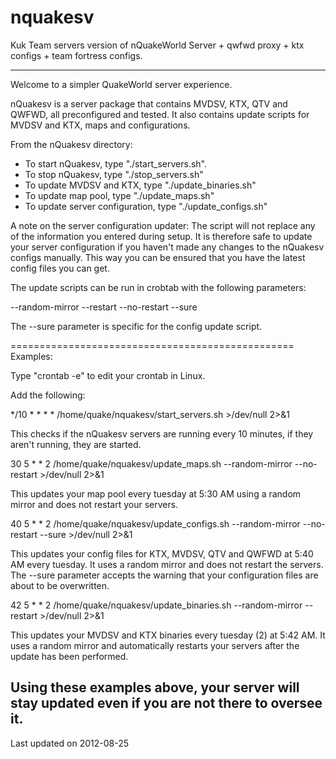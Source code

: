nquakesv
========

Kuk Team servers version of nQuakeWorld Server + qwfwd proxy + ktx configs + team fortress configs.

---

Welcome to a simpler QuakeWorld server experience.

nQuakesv is a server package that contains MVDSV,
KTX, QTV and QWFWD, all preconfigured and tested.
It also contains update scripts for MVDSV and KTX,
maps and configurations.

From the nQuakesv directory:
* To start nQuakesv, type "./start_servers.sh".
* To stop nQuakesv, type "./stop_servers.sh"
* To update MVDSV and KTX, type "./update_binaries.sh"
* To update map pool, type "./update_maps.sh"
* To update server configuration, type "./update_configs.sh"

A note on the server configuration updater:
The script will not replace any of the information
you entered during setup. It is therefore safe to
update your server configuration if you haven't
made any changes to the nQuakesv configs manually.
This way you can be ensured that you have the
latest config files you can get.

The update scripts can be run in crobtab with the
following parameters:

--random-mirror --restart --no-restart --sure

The --sure parameter is specific for the config
update script.

=================================================
Examples:

Type "crontab -e" to edit your crontab in Linux.

Add the following:

*/10 * * * * /home/quake/nquakesv/start_servers.sh >/dev/null 2>&1

This checks if the nQuakesv servers are running
every 10 minutes, if they aren't running, they are
started.

30 5 * * 2 /home/quake/nquakesv/update_maps.sh --random-mirror --no-restart >/dev/null 2>&1

This updates your map pool every tuesday at 5:30 AM
using a random mirror and does not restart your
servers.

40 5 * * 2 /home/quake/nquakesv/update_configs.sh --random-mirror --no-restart --sure >/dev/null 2>&1

This updates your config files for KTX, MVDSV,
QTV and QWFWD at 5:40 AM every tuesday. It uses
a random mirror and does not restart the servers.
The --sure parameter accepts the warning that
your configuration files are about to be
overwritten.

42 5 * * 2 /home/quake/nquakesv/update_binaries.sh --random-mirror --restart >/dev/null 2>&1

This updates your MVDSV and KTX binaries every
tuesday (2) at 5:42 AM. It uses a random mirror
and automatically restarts your servers after
the update has been performed.

Using these examples above, your server will stay
updated even if you are not there to oversee it.
-
Last updated on 2012-08-25